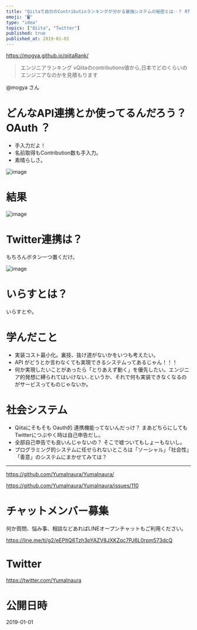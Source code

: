 ```yaml
---
title: "Qiitaで自分のContributinランキングが分かる最強システムの秘密とは‥？ RT @mogya"
emoji: "🖥"
type: "idea"
topics: ["Qiita", "Twitter"]
published: true
published_at: 2019-01-01
---
```


https://mogya.github.io/qiitaRank/

>エンジニアランキング
vQiitaのcontributions値から,日本でどのくらいのエンジニアなのかを見積もります

@mogya さん

# どんなAPI連携とか使ってるんだろう？ OAuth ？

- 手入力だよ！
- 名前取得もContribution数も手入力。
- 素晴らしさ。

![image](https://user-images.githubusercontent.com/13635059/50569526-7af52b80-0daa-11e9-8613-8e941b34c6f3.png)

# 結果

![image](https://user-images.githubusercontent.com/13635059/50569531-8fd1bf00-0daa-11e9-9d81-27a9a473d6b3.png)

# Twitter連携は？

もちろんボタン一つ置くだけ。

![image](https://user-images.githubusercontent.com/13635059/50569534-9eb87180-0daa-11e9-956c-28bb3623c217.png)

# いらすとは？

いらすとや。

# 学んだこと

- 実装コスト最小化。裏技、抜け道がないかをいつも考えたい。
- API がどうとか言わなくても実現できるシステムってあるじゃん！！！
- 何か実現したいことがあったら「とりあえず動く」を優先したい。エンジニア的発想に縛られてはいけない‥というか、それで何も実装できなくなるのがサービスってものじゃないか。

# 社会システム

- Qiitaにそもそも Oauth的 連携機能ってないんだっけ？ まあどちらにしてもTwitterにつぶやく時は自己申告だし。
- 全部自己申告でも良いんじゃないの？ そこで嘘ついてもしょーもないし。
- プログラミング的システムに任せられないところは「ソーシャル」「社会性」「善意」のシステムにまかせてみては？


---

https://github.com/YumaInaura/YumaInaura/

https://github.com/YumaInaura/YumaInaura/issues/110








<!-- Update From Qiita API -->

# チャットメンバー募集


何か質問、悩み事、相談などあればLINEオープンチャットもご利用ください。

https://line.me/ti/g2/eEPltQ6Tzh3pYAZV8JXKZqc7PJ6L0rpm573dcQ





# Twitter


https://twitter.com/YumaInaura


<!-- Update From Qiita API -->



# 公開日時

2019-01-01
